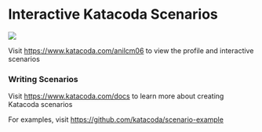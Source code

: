 # Interactive Katacoda Scenarios

[![](http://shields.katacoda.com/katacoda/anilcm06/count.svg)](https://www.katacoda.com/anilcm06 "Get your profile on Katacoda.com")

Visit https://www.katacoda.com/anilcm06 to view the profile and interactive scenarios

### Writing Scenarios
Visit https://www.katacoda.com/docs to learn more about creating Katacoda scenarios

For examples, visit https://github.com/katacoda/scenario-example
